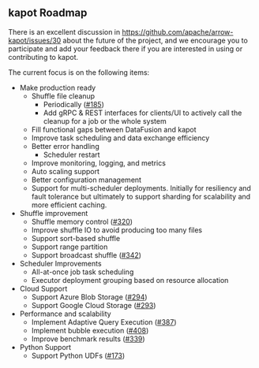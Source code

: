 <!---
  Licensed to the Apache Software Foundation (ASF) under one
  or more contributor license agreements.  See the NOTICE file
  distributed with this work for additional information
  regarding copyright ownership.  The ASF licenses this file
  to you under the Apache License, Version 2.0 (the
  "License"); you may not use this file except in compliance
  with the License.  You may obtain a copy of the License at

    http://www.apache.org/licenses/LICENSE-2.0

  Unless required by applicable law or agreed to in writing,
  software distributed under the License is distributed on an
  "AS IS" BASIS, WITHOUT WARRANTIES OR CONDITIONS OF ANY
  KIND, either express or implied.  See the License for the
  specific language governing permissions and limitations
  under the License.
-->

## kapot Roadmap

There is an excellent discussion in https://github.com/apache/arrow-kapot/issues/30 about the future of the project,
and we encourage you to participate and add your feedback there if you are interested in using or contributing to
kapot.

The current focus is on the following items:

- Make production ready
  - Shuffle file cleanup
    - Periodically ([#185](https://github.com/apache/arrow-kapot/issues/185))
    - Add gRPC & REST interfaces for clients/UI to actively call the cleanup for a job or the whole system
  - Fill functional gaps between DataFusion and kapot
  - Improve task scheduling and data exchange efficiency
  - Better error handling
    - Scheduler restart
  - Improve monitoring, logging, and metrics
  - Auto scaling support
  - Better configuration management
  - Support for multi-scheduler deployments. Initially for resiliency and fault tolerance but ultimately to support
    sharding for scalability and more efficient caching.
- Shuffle improvement
  - Shuffle memory control ([#320](https://github.com/apache/arrow-kapot/issues/320))
  - Improve shuffle IO to avoid producing too many files
  - Support sort-based shuffle
  - Support range partition
  - Support broadcast shuffle ([#342](https://github.com/apache/arrow-kapot/issues/342))
- Scheduler Improvements
  - All-at-once job task scheduling
  - Executor deployment grouping based on resource allocation
- Cloud Support
  - Support Azure Blob Storage ([#294](https://github.com/apache/arrow-kapot/issues/294))
  - Support Google Cloud Storage ([#293](https://github.com/apache/arrow-kapot/issues/293))
- Performance and scalability
  - Implement Adaptive Query Execution ([#387](https://github.com/apache/arrow-kapot/issues/387))
  - Implement bubble execution ([#408](https://github.com/apache/arrow-kapot/issues/408))
  - Improve benchmark results ([#339](https://github.com/apache/arrow-kapot/issues/339))
- Python Support
  - Support Python UDFs ([#173](https://github.com/apache/arrow-kapot/issues/173))
